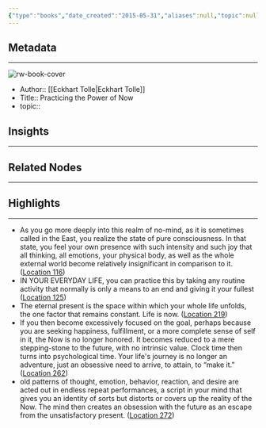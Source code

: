 ```yaml
---
{"type":"books","date_created":"2015-05-31","aliases":null,"topic":null,"url":null,"layout":null,"banner":null,"dg-publish":true,"tags":null,"permalink":"/300-biblio/100-books/practicing-the-power-of-now/","dgPassFrontmatter":true,"created":"2023-10-20T12:44:15.000-05:00","updated":"2023-10-20T12:44:15.000-05:00"}
---
```


## Metadata
---
![rw-book-cover](https://images-na.ssl-images-amazon.com/images/I/41%2BLVrh17nL._SL200_.jpg)
- Author:: [[Eckhart Tolle\|Eckhart Tolle]]
- Title:: Practicing the Power of Now
- topic::  



## Insights
---
## Related Nodes
---

## Highlights 
---
- As you go more deeply into this realm of no-mind, as it is sometimes called in the East, you realize the state of pure consciousness. In that state, you feel your own presence with such intensity and such joy that all thinking, all emotions, your physical body, as well as the whole external world become relatively insignificant in comparison to it. ([Location 116](https://readwise.io/to_kindle?action=open&asin=B002361MNS&location=116))
- IN YOUR EVERYDAY LIFE, you can practice this by taking any routine activity that normally is only a means to an end and giving it your fullest ([Location 125](https://readwise.io/to_kindle?action=open&asin=B002361MNS&location=125))
- The eternal present is the space within which your whole life unfolds, the one factor that remains constant. Life is now. ([Location 219](https://readwise.io/to_kindle?action=open&asin=B002361MNS&location=219))
- If you then become excessively focused on the goal, perhaps because you are seeking happiness, fulfillment, or a more complete sense of self in it, the Now is no longer honored. It becomes reduced to a mere stepping-stone to the future, with no intrinsic value. Clock time then turns into psychological time. Your life's journey is no longer an adventure, just an obsessive need to arrive, to attain, to “make it.” ([Location 262](https://readwise.io/to_kindle?action=open&asin=B002361MNS&location=262))
- old patterns of thought, emotion, behavior, reaction, and desire are acted out in endless repeat performances, a script in your mind that gives you an identity of sorts but distorts or covers up the reality of the Now. The mind then creates an obsession with the future as an escape from the unsatisfactory present. ([Location 272](https://readwise.io/to_kindle?action=open&asin=B002361MNS&location=272))
